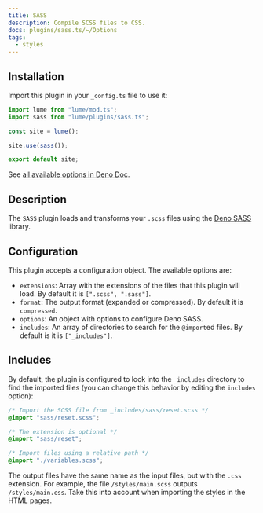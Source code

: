 ```yaml
---
title: SASS
description: Compile SCSS files to CSS.
docs: plugins/sass.ts/~/Options
tags:
  - styles
---
```


## Installation

Import this plugin in your `_config.ts` file to use it:

```js
import lume from "lume/mod.ts";
import sass from "lume/plugins/sass.ts";

const site = lume();

site.use(sass());

export default site;
```

See
[all available options in Deno Doc](https://doc.deno.land/https/deno.land/x/lume/plugins/sass.ts/~/Options).

## Description

The `SASS` plugin loads and transforms your `.scss` files using the
[Deno SASS](https://github.com/binyamin/deno-sass) library.

## Configuration

This plugin accepts a configuration object. The available options are:

- `extensions`: Array with the extensions of the files that this plugin will
  load. By default it is `[".scss", ".sass"]`.
- `format`: The output format (expanded or compressed). By default it is
  `compressed`.
- `options`: An object with options to configure Deno SASS.
- `includes`: An array of directories to search for the `@import`ed files. By
  default is it is `["_includes"]`.

## Includes

By default, the plugin is configured to look into the `_includes` directory to
find the imported files (you can change this behavior by editing the `includes`
option):

```css
/* Import the SCSS file from _includes/sass/reset.scss */
@import "sass/reset.scss";

/* The extension is optional */
@import "sass/reset";

/* Import files using a relative path */
@import "./variables.scss";
```

The output files have the same name as the input files, but with the `.css`
extension. For example, the file `/styles/main.scss` outputs `/styles/main.css`.
Take this into account when importing the styles in the HTML pages.
